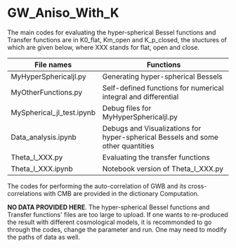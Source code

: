 # GW_Aniso_With_K

The main codes for evaluating the hyper-spherical Bessel functions and Transfer functions are in K0_flat, Km_open and K_p_closed, the stuctures of which are given below, where XXX stands for flat, open and close.

| **File names**            |  **Functions** |
|-----                      |-----|
| MyHyperSphericaljl.py     | Generating hyper-spherical Bessels |
| MyOtherFunctions.py       | Self-defined functions for numerical integral and differential |
| MySpherical_jl_test.ipynb | Debug files for MyHyperSphericaljl.py |
| Data_analysis.ipynb       | Debugs and Visualizations for hyper-spherical Bessels and some other quantities |
| Theta_l_XXX.py            | Evaluating the transfer functions |
| Theta_l_XXX.ipynb         | Notebook version of Theta_l_XXX.py |

The codes for performing the auto-correlation of GWB and its cross-correlations with CMB are provided in the dictionary Computation.

**NO DATA PROVIDED HERE**. The hyper-spherical Bessel functions and Transfer functions' files are too large to upload. If one wants to re-produced the result with different cosmological models, it is recommonded to go through the codes, change the parameter and run. One may need to modify the paths of data as well.